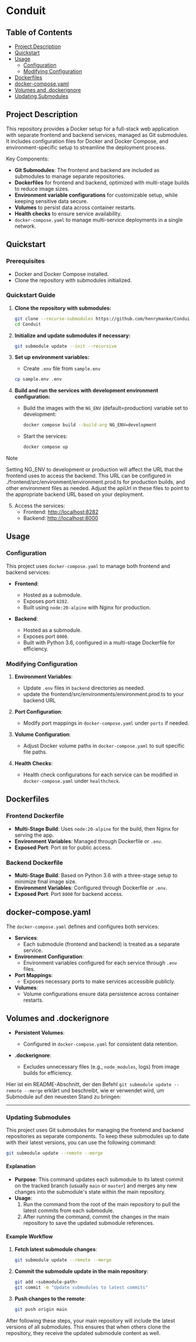 # Conduit

## Table of Contents

- [Project Description](#project-description)
- [Quickstart](#quickstart)
- [Usage](#usage)
  - [Configuration](#configuration)
  - [Modifying Configuration](#modifying-configuration)
- [Dockerfiles](#dockerfiles)
- [docker-compose.yaml](#docker-composeyaml)
- [Volumes and .dockerignore](#volumes-and-dockerignore)
- [Updating Submodules](#updating-submodules)

## Project Description

This repository provides a Docker setup for a full-stack web application with separate frontend and backend services, managed as Git submodules. It includes configuration files for Docker and Docker Compose, and environment-specific setup to streamline the deployment process. 

Key Components:

- **Git Submodules**: The frontend and backend are included as submodules to manage separate repositories.
- **Dockerfiles** for frontend and backend, optimized with multi-stage builds to reduce image sizes.
- **Environment variable configurations** for customizable setup, while keeping sensitive data secure.
- **Volumes** to persist data across container restarts.
- **Health checks** to ensure service availability.
- `docker-compose.yaml` to manage multi-service deployments in a single network.

## Quickstart

### Prerequisites

- Docker and Docker Compose installed.
- Clone the repository with submodules initialized.

### Quickstart Guide

1. **Clone the repository with submodules:**
   ```bash
   git clone --recurse-submodules https://github.com/henrymanke/Conduit.git
   cd Conduit
   ```

2. **Initialize and update submodules if necessary:**
   ```bash
   git submodule update --init --recursive
   ```

3. **Set up environment variables:**
   - Create `.env` file from `sample.env`

    ```bash
    cp sample.env .env
    ```

4. **Build and run the services with development environment configuration:**
    - Build the images with the `NG_ENV` (default=production) variable set to development:
        ```bash
        docker compose build --build-arg NG_ENV=development
        ```
    - Start the services:
        ```bash
        docker compose up
        ```

> [!NOTE]  
> Setting NG_ENV to development or production will affect the URL that the frontend uses to access the backend. This URL can be configured in ./frontend/src/environment/environment.prod.ts for production builds, and other environment files as needed. Adjust the apiUrl in these files to point to the appropriate backend URL based on your deployment.


5. Access the services:
   - Frontend: [http://localhost:8282](http://localhost:8282)
   - Backend: [http://localhost:8000](http://localhost:8000)

## Usage

### Configuration

This project uses `docker-compose.yaml` to manage both frontend and backend services:

- **Frontend**:
  - Hosted as a submodule.
  - Exposes port `8282`.
  - Built using `node:20-alpine` with Nginx for production.

- **Backend**:
  - Hosted as a submodule.
  - Exposes port `8000`.
  - Built with Python 3.6, configured in a multi-stage Dockerfile for efficiency.

### Modifying Configuration

1. **Environment Variables**:
   - Update `.env` files in `backend` directories as needed.
   - update the frontend/src/environments/environment.prod.ts to your backend URL

2. **Port Configuration**:
   - Modify port mappings in `docker-compose.yaml` under `ports` if needed.

3. **Volume Configuration**:
   - Adjust Docker volume paths in `docker-compose.yaml` to suit specific file paths.

4. **Health Checks**:
   - Health check configurations for each service can be modified in `docker-compose.yaml` under `healthcheck`.

## Dockerfiles

### Frontend Dockerfile

- **Multi-Stage Build**: Uses `node:20-alpine` for the build, then Nginx for serving the app.
- **Environment Variables**: Managed through Dockerfile or `.env`.
- **Exposed Port**: Port `80` for public access.

### Backend Dockerfile

- **Multi-Stage Build**: Based on Python 3.6 with a three-stage setup to minimize final image size.
- **Environment Variables**: Configured through Dockerfile or `.env`.
- **Exposed Port**: Port `8000` for backend access.

## docker-compose.yaml

The `docker-compose.yaml` defines and configures both services:

- **Services**:
  - Each submodule (frontend and backend) is treated as a separate service.
- **Environment Configuration**:
  - Environment variables configured for each service through `.env` files.
- **Port Mappings**:
  - Exposes necessary ports to make services accessible publicly.
- **Volumes**:
  - Volume configurations ensure data persistence across container restarts.

## Volumes and .dockerignore

- **Persistent Volumes**:
  - Configured in `docker-compose.yaml` for consistent data retention.

- **.dockerignore**:
  - Excludes unnecessary files (e.g., `node_modules`, logs) from image builds for efficiency.


Hier ist ein README-Abschnitt, der den Befehl `git submodule update --remote --merge` erklärt und beschreibt, wie er verwendet wird, um Submodule auf den neuesten Stand zu bringen:

---

### Updating Submodules

This project uses Git submodules for managing the frontend and backend repositories as separate components. To keep these submodules up to date with their latest versions, you can use the following command:

```bash
git submodule update --remote --merge
```

#### Explanation

- **Purpose**: This command updates each submodule to its latest commit on the tracked branch (usually `main` or `master`) and merges any new changes into the submodule's state within the main repository.
- **Usage**:
  1. Run the command from the root of the main repository to pull the latest commits from each submodule.
  2. After running the command, commit the changes in the main repository to save the updated submodule references.

#### Example Workflow

1. **Fetch latest submodule changes**:
   ```bash
   git submodule update --remote --merge
   ```

2. **Commit the submodule update in the main repository**:
   ```bash
   git add <submodule-path>
   git commit -m "Update submodules to latest commits"
   ```

3. **Push changes to the remote**:
   ```bash
   git push origin main
   ```

After following these steps, your main repository will include the latest versions of all submodules. This ensures that when others clone the repository, they receive the updated submodule content as well.
